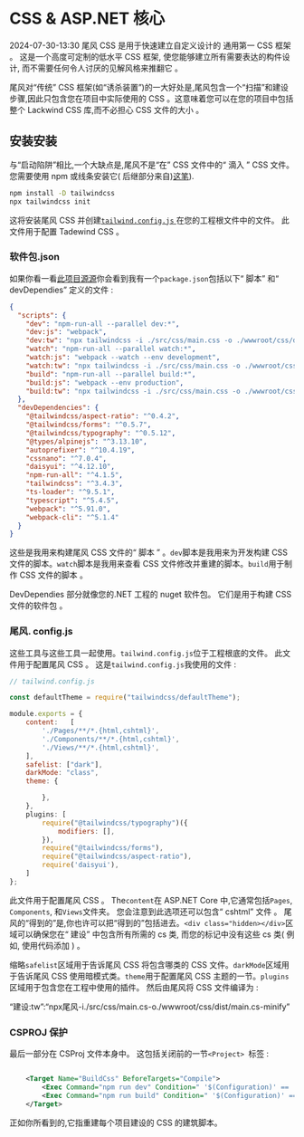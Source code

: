 # CSS & ASP.NET 核心

<datetime class="hidden">2024-07-30-13:30</datetime>
尾风 CSS 是用于快速建立自定义设计的 通用第一 CSS 框架 。 这是一个高度可定制的低水平 CSS 框架, 使您能够建立所有需要表达的构件设计, 而不需要任何令人讨厌的见解风格来推翻它 。

尾风对“传统” CSS 框架(如“诱杀装置”)的一大好处是,尾风包含一个“扫描”和建设步骤,因此只包含您在项目中实际使用的 CSS 。这意味着您可以在您的项目中包括整个 Lackwind CSS 库,而不必担心 CSS 文件的大小 。

## 安装安装

与“启动陷阱”相比,一个大缺点是,尾风不是“在” CSS 文件中的“ 滴入 ” CSS 文件。 您需要使用 npm 或线条安装它( 后继部分来自)[这笔](https://tailwindcss.com/docs/installation)).

```bash
npm install -D tailwindcss
npx tailwindcss init
```

这将安装尾风 CSS 并创建[`tailwind.config.js` ](#tailwindconfigjs)在您的工程根文件中的文件。 此文件用于配置 Tadewind CSS 。

### 软件包.json

如果你看一看[此项目源源](https://github.com/scottgal/mostlylucidweb/tree/main/Mostlylucid)你会看到我有一个`package.json`包括以下“ 脚本” 和“ devDependies” 定义的文件 :

```json
{
  "scripts": {
    "dev": "npm-run-all --parallel dev:*",
    "dev:js": "webpack",
    "dev:tw": "npx tailwindcss -i ./src/css/main.css -o ./wwwroot/css/dist/main.css",
    "watch": "npm-run-all --parallel watch:*",
    "watch:js": "webpack --watch --env development",
    "watch:tw": "npx tailwindcss -i ./src/css/main.css -o ./wwwroot/css/dist/main.css --watch",
    "build": "npm-run-all --parallel build:*",
    "build:js": "webpack --env production",
    "build:tw": "npx tailwindcss -i ./src/css/main.css -o ./wwwroot/css/dist/main.css --minify"
  },
  "devDependencies": {
    "@tailwindcss/aspect-ratio": "^0.4.2",
    "@tailwindcss/forms": "^0.5.7",
    "@tailwindcss/typography": "^0.5.12",
    "@types/alpinejs": "^3.13.10",
    "autoprefixer": "^10.4.19",
    "cssnano": "^7.0.4",
    "daisyui": "^4.12.10",
    "npm-run-all": "^4.1.5",
    "tailwindcss": "^3.4.3",
    "ts-loader": "^9.5.1",
    "typescript": "^5.4.5",
    "webpack": "^5.91.0",
    "webpack-cli": "^5.1.4"
  }
}
```

这些是我用来构建尾风 CSS 文件的“ 脚本 ” 。`dev`脚本是我用来为开发构建 CSS 文件的脚本。`watch`脚本是我用来查看 CSS 文件修改并重建的脚本。`build`用于制作 CSS 文件的脚本 。

DevDependies 部分就像您的.NET 工程的 nuget 软件包。 它们是用于构建 CSS 文件的软件包 。

### 尾风. config.js

这些工具与这些工具一起使用。`tailwind.config.js`位于工程根底的文件。 此文件用于配置尾风 CSS 。 这是`tailwind.config.js`我使用的文件 :

```javascript
// tailwind.config.js

const defaultTheme = require("tailwindcss/defaultTheme");

module.exports = {
    content:   [
        './Pages/**/*.{html,cshtml}',
        './Components/**/*.{html,cshtml}',
        './Views/**/*.{html,cshtml}',
    ],
    safelist: ["dark"],
    darkMode: "class",
    theme: {

        },
    },
    plugins: [
        require("@tailwindcss/typography")({
            modifiers: [],
        }),
        require("@tailwindcss/forms"),
        require("@tailwindcss/aspect-ratio"),
        require('daisyui'),
    ]
};
```

此文件用于配置尾风 CSS 。 The`content`在 ASP.NET Core 中,它通常包括`Pages`, `Components`, 和`Views`文件夹。 您会注意到此选项还可以包含“ cshtml” 文件 。
尾风的“得到的”是,你也许可以把“得到的”包括进去。` <div class="hidden></div> `区域可以确保您在“ 建设” 中包含所有所需的 cs 类, 而您的标记中没有这些 cs 类( 例如, 使用代码添加 ) 。

缩略`safelist`区域用于告诉尾风 CSS 将包含哪类的 CSS 文件。`darkMode`区域用于告诉尾风 CSS 使用暗模式类。`theme`用于配置尾风 CSS 主题的一节。`plugins`区域用于包含您在工程中使用的插件。 然后由尾风将 CSS 文件编译为 :

“建设:tw”:“npx尾风-i./src/css/main.cs-o./wwwroot/css/dist/main.cs-minify”

### CSPROJ 保护

最后一部分在 CSProj 文件本身中。 这包括关闭前的一节`<Project> `标签 :

```xml

    <Target Name="BuildCss" BeforeTargets="Compile">
        <Exec Command="npm run dev" Condition=" '$(Configuration)' == 'Debug' " />
        <Exec Command="npm run build" Condition=" '$(Configuration)' == 'Release' " EnvironmentVariables="NODE_ENV=production" />
    </Target>

```

正如你所看到的,它指重建每个项目建设的 CSS 的建筑脚本。